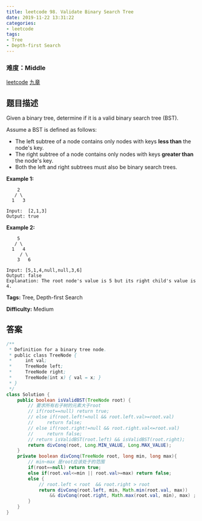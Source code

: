 ```yaml
---
title: leetcode 98. Validate Binary Search Tree
date: 2019-11-22 13:31:22
categories:
- leetcode
tags:
- Tree
- Depth-first Search
---
```

### 难度：Middle

<a href="https://leetcode.com/problems/validate-binary-search-tree/">leetcode</a>
<a href="https://www.jiuzhang.com/solution/validate-binary-search-tree/">九章</a>
## 题目描述
Given a binary tree, determine if it is a valid binary search tree (BST).

Assume a BST is defined as follows:

  * The left subtree of a node contains only nodes with keys **less than** the node's key.
  * The right subtree of a node contains only nodes with keys **greater than** the node's key.
  * Both the left and right subtrees must also be binary search trees.



**Example 1:**
        
        2
       / \
      1   3
    
    Input:  [2,1,3]
    Output: true
    

**Example 2:**
        
        5
       / \
      1   4
         / \
        3   6
    
    Input: [5,1,4,null,null,3,6]
    Output: false
    Explanation: The root node's value is 5 but its right child's value is 4.
    


**Tags:** Tree, Depth-first Search

**Difficulty:** Medium
## 答案
<!--more-->
```java
/**
 * Definition for a binary tree node.
 * public class TreeNode {
 *     int val;
 *     TreeNode left;
 *     TreeNode right;
 *     TreeNode(int x) { val = x; }
 * }
 */
class Solution {
    public boolean isValidBST(TreeNode root) {
        // 要求所有右子树的元素大于root
        // if(root==null) return true;
        // else if(root.left!=null && root.left.val>=root.val)
        //     return false;
        // else if(root.right!=null && root.right.val<=root.val)
        //     return false;
        // return isValidBST(root.left) && isValidBST(root.right);
        return divConq(root, Long.MIN_VALUE, Long.MAX_VALUE);
    }
    private boolean divConq(TreeNode root, long min, long max){
        // min~max 是root应该处于的范围
        if(root==null) return true;
        else if(root.val<=min || root.val>=max) return false;
        else {
            // root.left < root  && root.right > root
            return divConq(root.left, min, Math.min(root.val, max)) 
                && divConq(root.right, Math.max(root.val, min), max) ;
        }
    }
}
```
